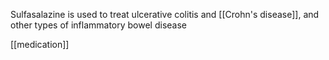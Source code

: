 Sulfasalazine is used to treat ulcerative colitis and [[Crohn's disease]], and other types of inflammatory bowel disease

[[medication]]